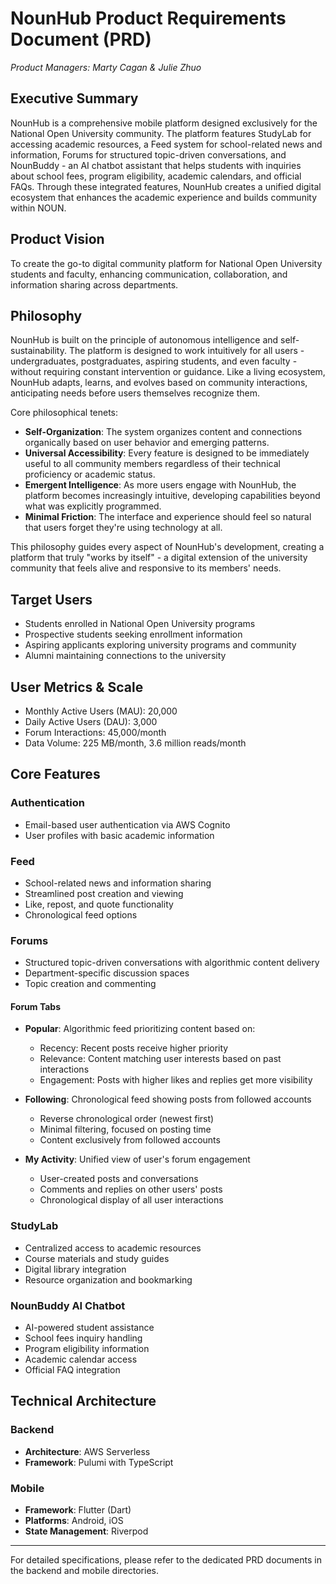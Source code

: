 # NounHub Product Requirements Document (PRD)

*Product Managers: Marty Cagan & Julie Zhuo*

## Executive Summary

NounHub is a comprehensive mobile platform designed exclusively for the National Open University community. The platform features StudyLab for accessing academic resources, a Feed system for school-related news and information, Forums for structured topic-driven conversations, and NounBuddy - an AI chatbot assistant that helps students with inquiries about school fees, program eligibility, academic calendars, and official FAQs. Through these integrated features, NounHub creates a unified digital ecosystem that enhances the academic experience and builds community within NOUN.

## Product Vision

To create the go-to digital community platform for National Open University students and faculty, enhancing communication, collaboration, and information sharing across departments.

## Philosophy

NounHub is built on the principle of autonomous intelligence and self-sustainability. The platform is designed to work intuitively for all users - undergraduates, postgraduates, aspiring students, and even faculty - without requiring constant intervention or guidance. Like a living ecosystem, NounHub adapts, learns, and evolves based on community interactions, anticipating needs before users themselves recognize them.

Core philosophical tenets:

- **Self-Organization**: The system organizes content and connections organically based on user behavior and emerging patterns.
- **Universal Accessibility**: Every feature is designed to be immediately useful to all community members regardless of their technical proficiency or academic status.
- **Emergent Intelligence**: As more users engage with NounHub, the platform becomes increasingly intuitive, developing capabilities beyond what was explicitly programmed.
- **Minimal Friction**: The interface and experience should feel so natural that users forget they're using technology at all.

This philosophy guides every aspect of NounHub's development, creating a platform that truly "works by itself" - a digital extension of the university community that feels alive and responsive to its members' needs.

## Target Users

- Students enrolled in National Open University programs
- Prospective students seeking enrollment information
- Aspiring applicants exploring university programs and community
- Alumni maintaining connections to the university

## User Metrics & Scale

- Monthly Active Users (MAU): 20,000
- Daily Active Users (DAU): 3,000
- Forum Interactions: 45,000/month
- Data Volume: 225 MB/month, 3.6 million reads/month

## Core Features

### Authentication
- Email-based user authentication via AWS Cognito
- User profiles with basic academic information

### Feed 
- School-related news and information sharing
- Streamlined post creation and viewing
- Like, repost, and quote functionality
- Chronological feed options

### Forums
- Structured topic-driven conversations with algorithmic content delivery
- Department-specific discussion spaces
- Topic creation and commenting

#### Forum Tabs
- **Popular**: Algorithmic feed prioritizing content based on:
  - Recency: Recent posts receive higher priority
  - Relevance: Content matching user interests based on past interactions
  - Engagement: Posts with higher likes and replies get more visibility

- **Following**: Chronological feed showing posts from followed accounts
  - Reverse chronological order (newest first)
  - Minimal filtering, focused on posting time
  - Content exclusively from followed accounts

- **My Activity**: Unified view of user's forum engagement
  - User-created posts and conversations
  - Comments and replies on other users' posts
  - Chronological display of all user interactions

### StudyLab
- Centralized access to academic resources
- Course materials and study guides
- Digital library integration
- Resource organization and bookmarking

### NounBuddy AI Chatbot
- AI-powered student assistance
- School fees inquiry handling
- Program eligibility information
- Academic calendar access
- Official FAQ integration

## Technical Architecture

### Backend
- **Architecture**: AWS Serverless
- **Framework**: Pulumi with TypeScript

### Mobile
- **Framework**: Flutter (Dart)
- **Platforms**: Android, iOS
- **State Management**: Riverpod
---

For detailed specifications, please refer to the dedicated PRD documents in the backend and mobile directories.